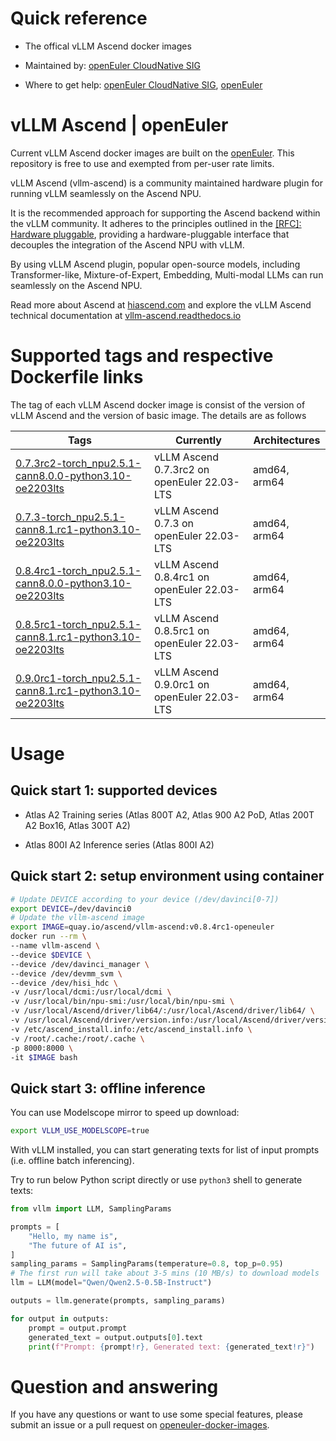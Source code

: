 # Quick reference

- The offical vLLM Ascend docker images

- Maintained by: [openEuler CloudNative SIG](https://gitee.com/openeuler/cloudnative)

- Where to get help: [openEuler CloudNative SIG](https://gitee.com/openeuler/cloudnative), [openEuler](https://gitee.com/openeuler/community)

# vLLM Ascend | openEuler

Current vLLM Ascend docker images are built on the [openEuler](https://repo.openeuler.org/)⁠. This repository is free to use and exempted from per-user rate limits.

vLLM Ascend (vllm-ascend) is a community maintained hardware plugin for running vLLM seamlessly on the Ascend NPU.

It is the recommended approach for supporting the Ascend backend within the vLLM community. It adheres to the principles outlined in the [[RFC]: Hardware pluggable](https://github.com/vllm-project/vllm/issues/11162), providing a hardware-pluggable interface that decouples the integration of the Ascend NPU with vLLM.

By using vLLM Ascend plugin, popular open-source models, including Transformer-like, Mixture-of-Expert, Embedding, Multi-modal LLMs can run seamlessly on the Ascend NPU.

Read more about Ascend at [hiascend.com](https://www.hiascend.com/en/) and explore the vLLM Ascend technical documentation at [vllm-ascend.readthedocs.io](https://vllm-ascend.readthedocs.io/en/latest/)

# Supported tags and respective Dockerfile links

The tag of each vLLM Ascend docker image is consist of the version of vLLM Ascend and the version of basic image. The details are as follows

| Tags | Currently |  Architectures|
|--|--|--|
|[0.7.3rc2-torch_npu2.5.1-cann8.0.0-python3.10-oe2203lts](https://gitee.com/openeuler/openeuler-docker-images/blob/master/AI/vllm-ascend/0.7.3rc2-torch_npu2.5.1-cann8.0.0-python3.10/22.03-lts/Dockerfile)| vLLM Ascend 0.7.3rc2 on openEuler 22.03-LTS | amd64, arm64 |
|[0.7.3-torch_npu2.5.1-cann8.1.rc1-python3.10-oe2203lts](https://gitee.com/openeuler/openeuler-docker-images/blob/master/AI/vllm-ascend/0.7.3-torch_npu2.5.1-cann8.1.rc1-python3.10/22.03-lts/Dockerfile)| vLLM Ascend 0.7.3 on openEuler 22.03-LTS | amd64, arm64 |
|[0.8.4rc1-torch_npu2.5.1-cann8.0.0-python3.10-oe2203lts](https://gitee.com/openeuler/openeuler-docker-images/blob/master/AI/vllm-ascend/0.8.4rc1-torch_npu2.5.1-cann8.0.0-python3.10/22.03-lts/Dockerfile)| vLLM Ascend 0.8.4rc1 on openEuler 22.03-LTS | amd64, arm64 |
|[0.8.5rc1-torch_npu2.5.1-cann8.1.rc1-python3.10-oe2203lts](https://gitee.com/openeuler/openeuler-docker-images/blob/master/AI/vllm-ascend/0.8.5rc1-torch_npu2.5.1-cann8.1.rc1-python3.10/22.03-lts/Dockerfile)| vLLM Ascend 0.8.5rc1 on openEuler 22.03-LTS | amd64, arm64 |
|[0.9.0rc1-torch_npu2.5.1-cann8.1.rc1-python3.10-oe2203lts](https://gitee.com/openeuler/openeuler-docker-images/blob/master/AI/vllm-ascend/0.9.0rc1-torch_npu2.5.1-cann8.1.rc1-python3.10/22.03-lts/Dockerfile)| vLLM Ascend 0.9.0rc1 on openEuler 22.03-LTS | amd64, arm64 |

# Usage

## Quick start 1: supported devices

- Atlas A2 Training series (Atlas 800T A2, Atlas 900 A2 PoD, Atlas 200T A2 Box16, Atlas 300T A2)

- Atlas 800I A2 Inference series (Atlas 800I A2)

## Quick start 2: setup environment using container

```bash
# Update DEVICE according to your device (/dev/davinci[0-7])
export DEVICE=/dev/davinci0
# Update the vllm-ascend image
export IMAGE=quay.io/ascend/vllm-ascend:v0.8.4rc1-openeuler
docker run --rm \
--name vllm-ascend \
--device $DEVICE \
--device /dev/davinci_manager \
--device /dev/devmm_svm \
--device /dev/hisi_hdc \
-v /usr/local/dcmi:/usr/local/dcmi \
-v /usr/local/bin/npu-smi:/usr/local/bin/npu-smi \
-v /usr/local/Ascend/driver/lib64/:/usr/local/Ascend/driver/lib64/ \
-v /usr/local/Ascend/driver/version.info:/usr/local/Ascend/driver/version.info \
-v /etc/ascend_install.info:/etc/ascend_install.info \
-v /root/.cache:/root/.cache \
-p 8000:8000 \
-it $IMAGE bash
```

## Quick start 3: offline inference

You can use Modelscope mirror to speed up download:

```bash
export VLLM_USE_MODELSCOPE=true
```

With vLLM installed, you can start generating texts for list of input prompts (i.e. offline batch inferencing).

Try to run below Python script directly or use `python3` shell to generate texts:

```python
from vllm import LLM, SamplingParams

prompts = [
    "Hello, my name is",
    "The future of AI is",
]
sampling_params = SamplingParams(temperature=0.8, top_p=0.95)
# The first run will take about 3-5 mins (10 MB/s) to download models
llm = LLM(model="Qwen/Qwen2.5-0.5B-Instruct")

outputs = llm.generate(prompts, sampling_params)

for output in outputs:
    prompt = output.prompt
    generated_text = output.outputs[0].text
    print(f"Prompt: {prompt!r}, Generated text: {generated_text!r}")
```


# Question and answering

If you have any questions or want to use some special features, please submit an issue or a pull request on [openeuler-docker-images](https://gitee.com/openeuler/openeuler-docker-images)⁠.
